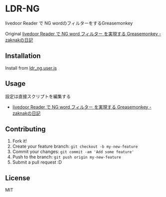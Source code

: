 # LDR-NG

livedoor Reader で NG wordのフィルターをするGreasemonkey

Original [livedoor Reader で NG word フィルター を実現する Greasemonkey - zaknakの日記](http://d.hatena.ne.jp/zaknak/20080909/1220936155 "livedoor Reader で NG word フィルター を実現する Greasemonkey - zaknakの日記")

## Installation

Install from [ldr_ng.user.js](/ldr_ng.user.js)

## Usage

設定は直接スクリプトを編集する

* [livedoor Reader で NG word フィルター を実現する Greasemonkey - zaknakの日記](http://d.hatena.ne.jp/zaknak/20080909/1220936155 "livedoor Reader で NG word フィルター を実現する Greasemonkey - zaknakの日記")

## Contributing

1. Fork it!
2. Create your feature branch: `git checkout -b my-new-feature`
3. Commit your changes: `git commit -am 'Add some feature'`
4. Push to the branch: `git push origin my-new-feature`
5. Submit a pull request :D

## License

MIT